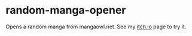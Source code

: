 # random-manga-opener
Opens a random manga from mangaowl.net.
See my [itch.io](https://buni42.itch.io/random-manga-opener) page to try it.
